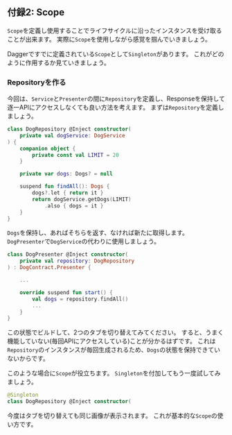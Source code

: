 ## 付録2: Scope

<!--
start: intro-dagger-android-support
goal:  intro-dagger-scope
-->

`Scope`を定義し使用することでライフサイクルに沿ったインスタンスを受け取ることが出来ます。
実際に`Scope`を使用しながら感覚を掴んでいきましょう。

Daggerですでに定義されている`Scope`として`Singleton`があります。
これがどのように作用するか見ていきましょう。

### Repositoryを作る

今回は、`Service`と`Presenter`の間に`Repository`を定義し、Responseを保持して逐一APIにアクセスしなくても良い方法を考えます。
まずは`Repository`を定義しましょう。

```kt
class DogRepository @Inject constructor(
    private val dogService: DogService
) {
    companion object {
        private const val LIMIT = 20
    }

    private var dogs: Dogs? = null

    suspend fun findAll(): Dogs {
        dogs?.let { return it }
        return dogService.getDogs(LIMIT)
            .also { dogs = it }
    }
}
```

`Dogs`を保持し、あればそちらを返す、なければ新たに取得します。
`DogPresenter`で`DogService`の代わりに使用しましょう。

```kt
class DogPresenter @Inject constructor(
    private val repository: DogRepository
) : DogContract.Presenter {

    ...

    override suspend fun start() {
        val dogs = repository.findAll()
        ...
    }
}
```

この状態でビルドして、2つのタブを切り替えてみてください。
すると、うまく機能していない(毎回APIにアクセスしている)ことが分かるはずです。
これは`Repository`のインスタンスが毎回生成されるため、`Dogs`の状態を保持できていないからです。

このような場合に`Scope`が役立ちます。
`Singleton`を付加してもう一度試してみましょう。

```kt
@Singleton
class DogRepository @Inject constructor(
```

今度はタブを切り替えても同じ画像が表示されます。
これが基本的な`Scope`の使い方です。
